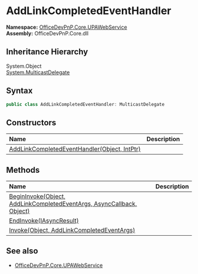 # AddLinkCompletedEventHandler
  

**Namespace:** [OfficeDevPnP.Core.UPAWebService](OfficeDevPnP.Core.UPAWebService.md)  
**Assembly:** OfficeDevPnP.Core.dll  
## Inheritance Hierarchy
System.Object  
    [System.MulticastDelegate](System.MulticastDelegate.md)
## Syntax
```C#
public class AddLinkCompletedEventHandler: MulticastDelegate
```
## Constructors
|**Name**|**Description**|
|:-----|:-----|
| [AddLinkCompletedEventHandler(Object, IntPtr)](OfficeDevPnP.Core.UPAWebService.AddLinkCompletedEventHandler.ctor1.md) | 
## Methods
|**Name**|**Description**|
|:-----|:-----|
| [BeginInvoke(Object, AddLinkCompletedEventArgs, AsyncCallback, Object)](OfficeDevPnP.Core.UPAWebService.AddLinkCompletedEventHandler.ee952869.md) | 
| [EndInvoke(IAsyncResult)](OfficeDevPnP.Core.UPAWebService.AddLinkCompletedEventHandler.c9867657.md) | 
| [Invoke(Object, AddLinkCompletedEventArgs)](OfficeDevPnP.Core.UPAWebService.AddLinkCompletedEventHandler.b418b757.md) | 
## See also
- [OfficeDevPnP.Core.UPAWebService](OfficeDevPnP.Core.UPAWebService.md)
